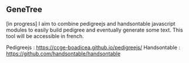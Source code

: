 
## GeneTree

[in progress]
I aim to combine pedigreejs and handsontable javascript modules to easily build pedigree and eventually generate some text.
This tool will be accessible in french.

Pedigreejs : https://ccge-boadicea.github.io/pedigreejs/
Handsontable : https://github.com/handsontable/handsontable
